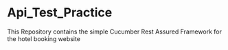 # Api_Test_Practice
This Repository contains the simple Cucumber Rest Assured Framework for the hotel booking website
